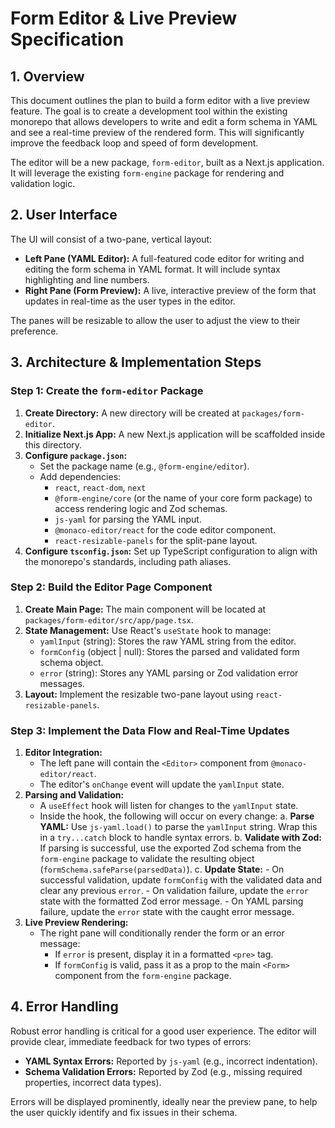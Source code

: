 # Form Editor & Live Preview Specification

## 1. Overview

This document outlines the plan to build a form editor with a live preview feature. The goal is to create a development tool within the existing monorepo that allows developers to write and edit a form schema in YAML and see a real-time preview of the rendered form. This will significantly improve the feedback loop and speed of form development.

The editor will be a new package, `form-editor`, built as a Next.js application. It will leverage the existing `form-engine` package for rendering and validation logic.

## 2. User Interface

The UI will consist of a two-pane, vertical layout:

-   **Left Pane (YAML Editor):** A full-featured code editor for writing and editing the form schema in YAML format. It will include syntax highlighting and line numbers.
-   **Right Pane (Form Preview):** A live, interactive preview of the form that updates in real-time as the user types in the editor.

The panes will be resizable to allow the user to adjust the view to their preference.

  <!-- Placeholder for a visual mockup -->

## 3. Architecture & Implementation Steps

### Step 1: Create the `form-editor` Package

1.  **Create Directory:** A new directory will be created at `packages/form-editor`.
2.  **Initialize Next.js App:** A new Next.js application will be scaffolded inside this directory.
3.  **Configure `package.json`:**
    -   Set the package name (e.g., `@form-engine/editor`).
    -   Add dependencies:
        -   `react`, `react-dom`, `next`
        -   `@form-engine/core` (or the name of your core form package) to access rendering logic and Zod schemas.
        -   `js-yaml` for parsing the YAML input.
        -   `@monaco-editor/react` for the code editor component.
        -   `react-resizable-panels` for the split-pane layout.
4.  **Configure `tsconfig.json`:** Set up TypeScript configuration to align with the monorepo's standards, including path aliases.

### Step 2: Build the Editor Page Component

1.  **Create Main Page:** The main component will be located at `packages/form-editor/src/app/page.tsx`.
2.  **State Management:** Use React's `useState` hook to manage:
    -   `yamlInput` (string): Stores the raw YAML string from the editor.
    -   `formConfig` (object | null): Stores the parsed and validated form schema object.
    -   `error` (string): Stores any YAML parsing or Zod validation error messages.
3.  **Layout:** Implement the resizable two-pane layout using `react-resizable-panels`.

### Step 3: Implement the Data Flow and Real-Time Updates

1.  **Editor Integration:**
    -   The left pane will contain the `<Editor>` component from `@monaco-editor/react`.
    -   The editor's `onChange` event will update the `yamlInput` state.
2.  **Parsing and Validation:**
    -   A `useEffect` hook will listen for changes to the `yamlInput` state.
    -   Inside the hook, the following will occur on every change:
        a.  **Parse YAML:** Use `js-yaml.load()` to parse the `yamlInput` string. Wrap this in a `try...catch` block to handle syntax errors.
        b.  **Validate with Zod:** If parsing is successful, use the exported Zod schema from the `form-engine` package to validate the resulting object (`formSchema.safeParse(parsedData)`).
        c.  **Update State:**
            -   On successful validation, update `formConfig` with the validated data and clear any previous `error`.
            -   On validation failure, update the `error` state with the formatted Zod error message.
            -   On YAML parsing failure, update the `error` state with the caught error message.
3.  **Live Preview Rendering:**
    -   The right pane will conditionally render the form or an error message:
        -   If `error` is present, display it in a formatted `<pre>` tag.
        -   If `formConfig` is valid, pass it as a prop to the main `<Form>` component from the `form-engine` package.

## 4. Error Handling

Robust error handling is critical for a good user experience. The editor will provide clear, immediate feedback for two types of errors:

-   **YAML Syntax Errors:** Reported by `js-yaml` (e.g., incorrect indentation).
-   **Schema Validation Errors:** Reported by Zod (e.g., missing required properties, incorrect data types).

Errors will be displayed prominently, ideally near the preview pane, to help the user quickly identify and fix issues in their schema.
